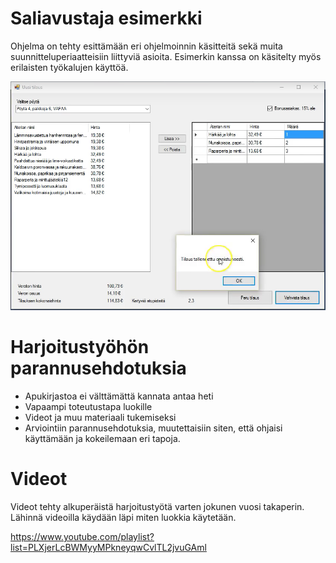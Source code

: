 # Saliavustaja esimerkki

Ohjelma on tehty esittämään eri ohjelmoinnin käsitteitä sekä muita suunnitteluperiaatteisiin liittyviä asioita. Esimerkin kanssa on käsitelty myös erilaisten työkalujen käyttöä.

![Kuvakaappaus ohjelmasta](saliavustaja-screenshot.png)

# Harjoitustyöhön parannusehdotuksia #

* Apukirjastoa ei välttämättä kannata antaa heti
* Vapaampi toteutustapa luokille
* Videot ja muu materiaali tukemiseksi
* Arviointiin parannusehdotuksia, muutettaisiin siten, että ohjaisi käyttämään ja kokeilemaan eri tapoja. 

# Videot

Videot tehty alkuperäistä harjoitustyötä varten jokunen vuosi takaperin. Lähinnä videoilla käydään läpi miten luokkia käytetään.

https://www.youtube.com/playlist?list=PLXjerLcBWMyyMPkneyqwCvlTL2jvuGAml
